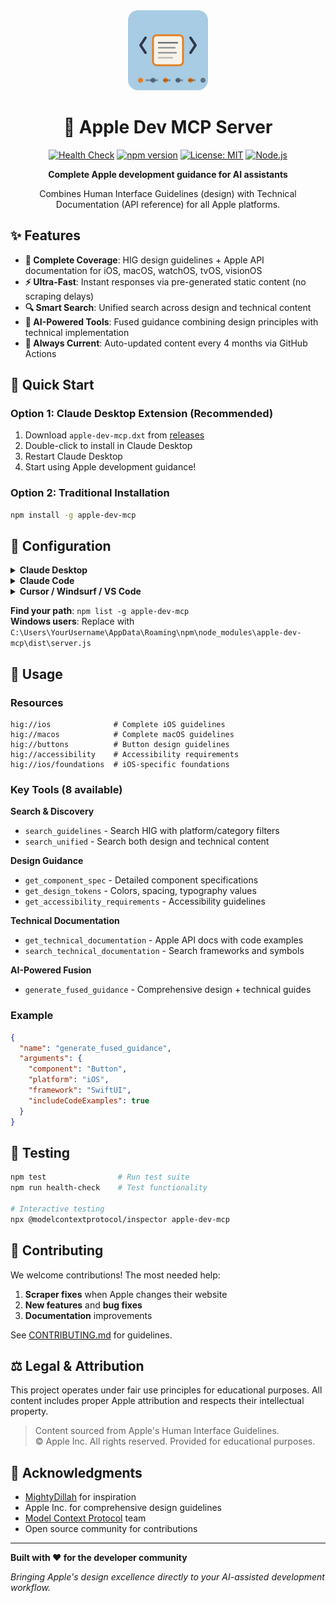 <div align="center">
  <img src="icon.png" width="128" height="128" alt="Apple Dev MCP Icon">
  
  # 🍎 Apple Dev MCP Server

  [![Health Check](https://github.com/tmaasen/apple-dev-mcp/actions/workflows/ci.yml/badge.svg)](https://github.com/tmaasen/apple-dev-mcp/actions/workflows/ci.yml)
  [![npm version](https://img.shields.io/npm/v/apple-dev-mcp.svg)](https://www.npmjs.com/package/apple-dev-mcp)
  [![License: MIT](https://img.shields.io/badge/License-MIT-yellow.svg)](https://opensource.org/licenses/MIT)
  [![Node.js](https://img.shields.io/badge/Node.js-18%2B-green.svg)](https://nodejs.org/)

  **Complete Apple development guidance for AI assistants**
  
  Combines Human Interface Guidelines (design) with Technical Documentation (API reference) for all Apple platforms.
</div>

## ✨ Features

- **🎨 Complete Coverage**: HIG design guidelines + Apple API documentation for iOS, macOS, watchOS, tvOS, visionOS
- **⚡ Ultra-Fast**: Instant responses via pre-generated static content (no scraping delays)
- **🔍 Smart Search**: Unified search across design and technical content
- **🤖 AI-Powered Tools**: Fused guidance combining design principles with technical implementation
- **🔄 Always Current**: Auto-updated content every 4 months via GitHub Actions

## 🚀 Quick Start

### Option 1: Claude Desktop Extension (Recommended)
1. Download `apple-dev-mcp.dxt` from [releases](https://github.com/tmaasen/apple-dev-mcp/releases)
2. Double-click to install in Claude Desktop
3. Restart Claude Desktop
4. Start using Apple development guidance!

### Option 2: Traditional Installation
```bash
npm install -g apple-dev-mcp
```

## 🔧 Configuration

<details>
<summary><strong>Claude Desktop</strong></summary>

Add to `claude_desktop_config.json`:
```json
{
  "mcpServers": {
    "Apple Dev": {
      "command": "node",
      "args": ["/usr/local/lib/node_modules/apple-dev-mcp/dist/server.js"]
    }
  }
}
```
</details>

<details>
<summary><strong>Claude Code</strong></summary>

```bash
claude mcp add "Apple Dev" node /usr/local/lib/node_modules/apple-dev-mcp/dist/server.js
```
</details>

<details>
<summary><strong>Cursor / Windsurf / VS Code</strong></summary>

Create `.cursor/mcp.json`, windsurf config, or `.vscode/mcp.json`:
```json
{
  "mcpServers": {
    "Apple Dev": {
      "command": "node", 
      "args": ["/usr/local/lib/node_modules/apple-dev-mcp/dist/server.js"]
    }
  }
}
```
</details>

**Find your path**: `npm list -g apple-dev-mcp`  
**Windows users**: Replace with `C:\Users\YourUsername\AppData\Roaming\npm\node_modules\apple-dev-mcp\dist\server.js`

## 📖 Usage

### Resources
```
hig://ios              # Complete iOS guidelines
hig://macos            # Complete macOS guidelines  
hig://buttons          # Button design guidelines
hig://accessibility    # Accessibility requirements
hig://ios/foundations  # iOS-specific foundations
```

### Key Tools (8 available)

**Search & Discovery**
- `search_guidelines` - Search HIG with platform/category filters
- `search_unified` - Search both design and technical content

**Design Guidance**
- `get_component_spec` - Detailed component specifications
- `get_design_tokens` - Colors, spacing, typography values
- `get_accessibility_requirements` - Accessibility guidelines

**Technical Documentation**
- `get_technical_documentation` - Apple API docs with code examples
- `search_technical_documentation` - Search frameworks and symbols

**AI-Powered Fusion**
- `generate_fused_guidance` - Comprehensive design + technical guides

### Example
```json
{
  "name": "generate_fused_guidance",
  "arguments": {
    "component": "Button",
    "platform": "iOS", 
    "framework": "SwiftUI",
    "includeCodeExamples": true
  }
}
```

## 🧪 Testing

```bash
npm test                # Run test suite
npm run health-check    # Test functionality

# Interactive testing
npx @modelcontextprotocol/inspector apple-dev-mcp
```

## 🤝 Contributing

We welcome contributions! The most needed help:

1. **Scraper fixes** when Apple changes their website
2. **New features** and **bug fixes**  
3. **Documentation** improvements

See [CONTRIBUTING.md](CONTRIBUTING.md) for guidelines.

## ⚖️ Legal & Attribution

This project operates under fair use principles for educational purposes. All content includes proper Apple attribution and respects their intellectual property.

> Content sourced from Apple's Human Interface Guidelines.  
> © Apple Inc. All rights reserved. Provided for educational purposes.

## 🙏 Acknowledgments

- [MightyDillah](https://github.com/MightyDillah/apple-doc-mcp) for inspiration
- Apple Inc. for comprehensive design guidelines
- [Model Context Protocol](https://modelcontextprotocol.io/) team
- Open source community for contributions

---

**Built with ❤️ for the developer community**

*Bringing Apple's design excellence directly to your AI-assisted development workflow.*